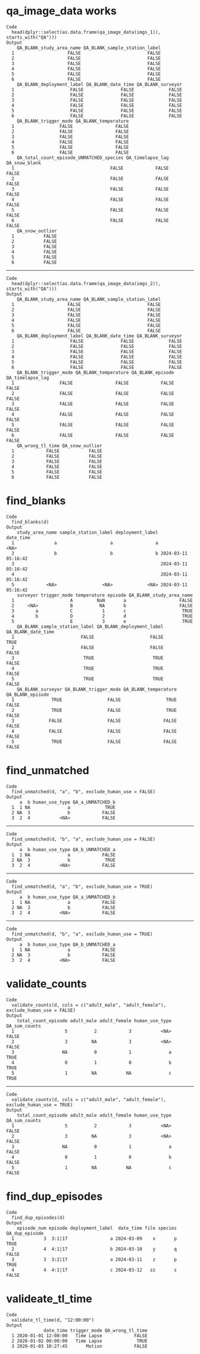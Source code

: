 # qa_image_data works

    Code
      head(dplyr::select(as.data.frame(qa_image_data(imgs_1)), starts_with("QA")))
    Output
        QA_BLANK_study_area_name QA_BLANK_sample_station_label
      1                    FALSE                         FALSE
      2                    FALSE                         FALSE
      3                    FALSE                         FALSE
      4                    FALSE                         FALSE
      5                    FALSE                         FALSE
      6                    FALSE                         FALSE
        QA_BLANK_deployment_label QA_BLANK_date_time QA_BLANK_surveyor
      1                     FALSE              FALSE             FALSE
      2                     FALSE              FALSE             FALSE
      3                     FALSE              FALSE             FALSE
      4                     FALSE              FALSE             FALSE
      5                     FALSE              FALSE             FALSE
      6                     FALSE              FALSE             FALSE
        QA_BLANK_trigger_mode QA_BLANK_temperature
      1                 FALSE                FALSE
      2                 FALSE                FALSE
      3                 FALSE                FALSE
      4                 FALSE                FALSE
      5                 FALSE                FALSE
      6                 FALSE                FALSE
        QA_total_count_episode_UNMATCHED_species QA_timelapse_lag QA_snow_blank
      1                                    FALSE            FALSE         FALSE
      2                                    FALSE            FALSE         FALSE
      3                                    FALSE            FALSE         FALSE
      4                                    FALSE            FALSE         FALSE
      5                                    FALSE            FALSE         FALSE
      6                                    FALSE            FALSE         FALSE
        QA_snow_outlier
      1           FALSE
      2           FALSE
      3           FALSE
      4           FALSE
      5           FALSE
      6           FALSE

---

    Code
      head(dplyr::select(as.data.frame(qa_image_data(imgs_2)), starts_with("QA")))
    Output
        QA_BLANK_study_area_name QA_BLANK_sample_station_label
      1                    FALSE                         FALSE
      2                    FALSE                         FALSE
      3                    FALSE                         FALSE
      4                    FALSE                         FALSE
      5                    FALSE                         FALSE
      6                    FALSE                         FALSE
        QA_BLANK_deployment_label QA_BLANK_date_time QA_BLANK_surveyor
      1                     FALSE              FALSE             FALSE
      2                     FALSE              FALSE             FALSE
      3                     FALSE              FALSE             FALSE
      4                     FALSE              FALSE             FALSE
      5                     FALSE              FALSE             FALSE
      6                     FALSE              FALSE             FALSE
        QA_BLANK_trigger_mode QA_BLANK_temperature QA_BLANK_episode QA_timelapse_lag
      1                 FALSE                FALSE            FALSE            FALSE
      2                 FALSE                FALSE            FALSE            FALSE
      3                 FALSE                FALSE            FALSE            FALSE
      4                 FALSE                FALSE            FALSE            FALSE
      5                 FALSE                FALSE            FALSE            FALSE
      6                 FALSE                FALSE            FALSE            FALSE
        QA_wrong_tl_time QA_snow_outlier
      1            FALSE           FALSE
      2            FALSE           FALSE
      3            FALSE           FALSE
      4            FALSE           FALSE
      5            FALSE           FALSE
      6            FALSE           FALSE

# find_blanks

    Code
      find_blanks(d)
    Output
        study_area_name sample_station_label deployment_label           date_time
      1               a                    a                a                <NA>
      2               b                    b                b 2024-03-11 05:16:42
      3                                                       2024-03-11 05:16:42
      4                                                       2024-03-11 05:16:42
      5            <NA>                 <NA>             <NA> 2024-03-11 05:16:42
        surveyor trigger_mode temperature episode QA_BLANK_study_area_name
      1                     A         NaN       a                    FALSE
      2     <NA>            B          NA       b                    FALSE
      3        a            C           1       c                     TRUE
      4        b            D           2       d                     TRUE
      5                     E           3       e                     TRUE
        QA_BLANK_sample_station_label QA_BLANK_deployment_label QA_BLANK_date_time
      1                         FALSE                     FALSE               TRUE
      2                         FALSE                     FALSE              FALSE
      3                          TRUE                      TRUE              FALSE
      4                          TRUE                      TRUE              FALSE
      5                          TRUE                      TRUE              FALSE
        QA_BLANK_surveyor QA_BLANK_trigger_mode QA_BLANK_temperature QA_BLANK_episode
      1              TRUE                 FALSE                 TRUE            FALSE
      2              TRUE                 FALSE                 TRUE            FALSE
      3             FALSE                 FALSE                FALSE            FALSE
      4             FALSE                 FALSE                FALSE            FALSE
      5              TRUE                 FALSE                FALSE            FALSE

# find_unmatched

    Code
      find_unmatched(d, "a", "b", exclude_human_use = FALSE)
    Output
         a  b human_use_type QA_a_UNMATCHED_b
      1  1 NA              a             TRUE
      2 NA  3              b            FALSE
      3  2  4           <NA>            FALSE

---

    Code
      find_unmatched(d, "b", "a", exclude_human_use = FALSE)
    Output
         a  b human_use_type QA_b_UNMATCHED_a
      1  1 NA              a            FALSE
      2 NA  3              b             TRUE
      3  2  4           <NA>            FALSE

---

    Code
      find_unmatched(d, "a", "b", exclude_human_use = TRUE)
    Output
         a  b human_use_type QA_a_UNMATCHED_b
      1  1 NA              a            FALSE
      2 NA  3              b            FALSE
      3  2  4           <NA>            FALSE

---

    Code
      find_unmatched(d, "b", "a", exclude_human_use = TRUE)
    Output
         a  b human_use_type QA_b_UNMATCHED_a
      1  1 NA              a            FALSE
      2 NA  3              b            FALSE
      3  2  4           <NA>            FALSE

# validate_counts

    Code
      validate_counts(d, cols = c("adult_male", "adult_female"), exclude_human_use = FALSE)
    Output
        total_count_episode adult_male adult_female human_use_type QA_sum_counts
      1                   5          2            3           <NA>         FALSE
      2                   3         NA            3           <NA>         FALSE
      3                  NA          0            1              a          TRUE
      4                   0          1            0              b          TRUE
      5                   1         NA           NA              c          TRUE

---

    Code
      validate_counts(d, cols = c("adult_male", "adult_female"), exclude_human_use = TRUE)
    Output
        total_count_episode adult_male adult_female human_use_type QA_sum_counts
      1                   5          2            3           <NA>         FALSE
      2                   3         NA            3           <NA>         FALSE
      3                  NA          0            1              a         FALSE
      4                   0          1            0              b         FALSE
      5                   1         NA           NA              c         FALSE

# find_dup_episodes

    Code
      find_dup_episodes(d)
    Output
        episode_num episode deployment_label  date_time file species QA_dup_episode
      1           3  3:1|17                a 2024-03-09    x       p           TRUE
      2           4  4:1|17                b 2024-03-10    y       q          FALSE
      3           3  3:2|17                a 2024-03-11    z       p           TRUE
      4           4  4:1|17                c 2024-03-12   zz       s          FALSE

# valideate_tl_time

    Code
      validate_tl_time(d, "12:00:00")
    Output
                  date_time trigger_mode QA_wrong_tl_time
      1 2020-01-01 12:00:00   Time Lapse            FALSE
      2 2020-01-02 00:00:00   Time Lapse             TRUE
      3 2020-01-03 18:27:45       Motion            FALSE

